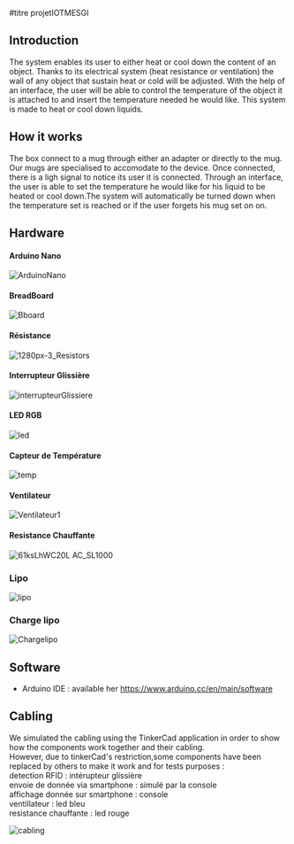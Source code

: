 #titre projetIOTMESGI


## Introduction

The system enables its user to either heat or cool down the content of an object. Thanks to its electrical system (heat resistance or ventilation) the wall of any object that sustain heat or cold will be adjusted. With the help of an interface, the user will be able to control the temperature of the object it is attached to and insert the temperature needed he would like. 
This system is made to heat or cool down liquids. 


## How it works

The box connect to a mug through either an adapter or directly to the mug. Our mugs are specialised to accomodate to the device. Once connected, there is a ligh signal to notice its user it is connected. Through an interface, the user is able to set the temperature he would like for his liquid to be heated or cool down.The system will automatically be turned down when the temperature set is reached or if the user forgets his mug set on on.

## Hardware

#### Arduino Nano
![ArduinoNano](https://user-images.githubusercontent.com/25655382/80193736-a643ff80-8619-11ea-9a15-a2dd49cb21b1.JPG)

#### BreadBoard

![Bboard](https://user-images.githubusercontent.com/25655382/80186337-219fb400-860e-11ea-84fd-c3b88b63d84b.JPG)

#### Résistance 

![1280px-3_Resistors](https://user-images.githubusercontent.com/25655382/80209985-3f334480-8633-11ea-865c-0b81b504f60f.jpg)

#### Interrupteur Glissière

![interrupteurGlissiere](https://user-images.githubusercontent.com/25655382/80114142-7b0ed100-8583-11ea-9df4-b39672bf626c.jpg)


#### LED RGB

![led](https://user-images.githubusercontent.com/25655382/80186229-f74df680-860d-11ea-9b78-7f4f9fb941c9.JPG)


#### Capteur de Température

![temp](https://user-images.githubusercontent.com/25655382/80186901-0d0feb80-860f-11ea-951f-9e281f355958.png)


#### Ventilateur

![Ventilateur1](https://user-images.githubusercontent.com/25655382/80187548-1cdbff80-8610-11ea-8fb1-f478eb012a1e.jpg)

#### Resistance Chauffante 
![61ksLhWC20L _AC_SL1000_](https://user-images.githubusercontent.com/25655382/80187267-a0492100-860f-11ea-9d12-52c5d51957d7.jpg)

### Lipo
![lipo](https://user-images.githubusercontent.com/25655382/80189469-fec3ce80-8612-11ea-9600-cc7c2eea8839.JPG)

### Charge lipo
![Chargelipo](https://user-images.githubusercontent.com/25655382/80189605-37fc3e80-8613-11ea-9994-03f85e14e3ff.JPG)

## Software 

* Arduino IDE : available her https://www.arduino.cc/en/main/software

## Cabling
We simulated the cabling using the TinkerCad application in order to show how the components work together and their cabling.<br/>
However, due to tinkerCad's restriction,some components have been replaced by others to make it work and for tests purposes :<br/>
detection RFID : intérupteur glissière<br/>
envoie de donnée via smartphone : simulé par la console<br/>
affichage donnée sur smartphone : console<br/>
ventillateur : led bleu<br/>
resistance chauffante : led rouge

![cabling](https://user-images.githubusercontent.com/25655382/80202760-6899a380-8626-11ea-8f33-26cafc6183d8.JPG)
